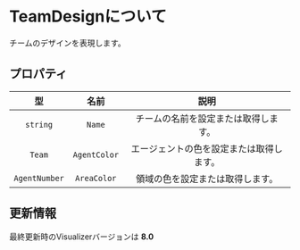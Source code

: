 # TeamDesignについて

チームのデザインを表現します。

## プロパティ

|型|名前|説明|
|:-:|:-:|:-:|
|`string`|`Name`|チームの名前を設定または取得します。|
|`Team`|`AgentColor`|エージェントの色を設定または取得します。|
|`AgentNumber`|`AreaColor`|領域の色を設定または取得します。|

## 更新情報

最終更新時のVisualizerバージョンは **8.0**